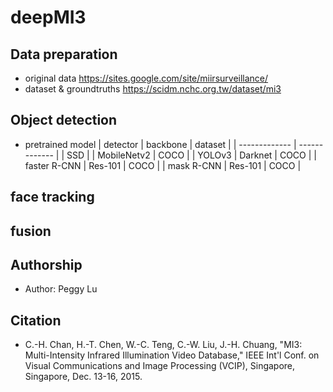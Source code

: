 # deepMI3

## Data preparation
* original data
https://sites.google.com/site/miirsurveillance/
* dataset & groundtruths
https://scidm.nchc.org.tw/dataset/mi3


## Object detection

* pretrained model
| detector  | backbone | dataset |
| ------------- | ------------- |
| SSD  |  | MobileNetv2 | COCO |
| YOLOv3  | Darknet  | COCO |
| faster R-CNN | Res-101 | COCO |
| mask R-CNN | Res-101 | COCO |

## face tracking

## fusion

## Authorship
* Author: Peggy Lu
## Citation

* C.-H. Chan, H.-T. Chen, W.-C. Teng, C.-W. Liu, J.-H. Chuang, "MI3: Multi-Intensity Infrared Illumination Video Database," IEEE Int'l Conf. on Visual Communications and Image Processing (VCIP), Singapore, Singapore, Dec. 13-16, 2015.
